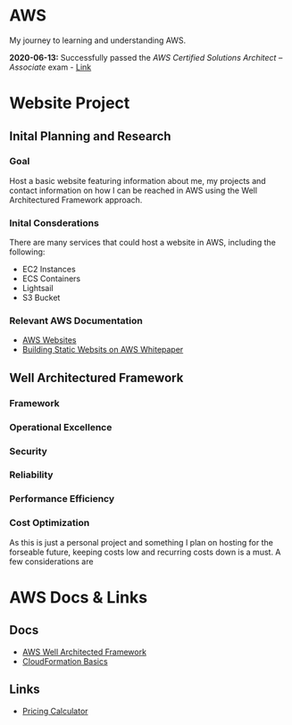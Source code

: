 # AWS
My journey to learning and understanding AWS.

**2020-06-13:** Successfully passed the *AWS Certified Solutions Architect – Associate* exam - [Link](https://www.youracclaim.com/badges/ad704ac3-49aa-4e13-9fd8-aa95f7cde3ae/linked_in)

# Website Project
## Inital Planning and Research
### Goal
Host a basic website featuring information about me, my projects and contact information on how I can be reached in AWS using the Well Architectured Framework approach.
### Inital Consderations
There are many services that could host a website in AWS, including the following:
* EC2 Instances
* ECS Containers
* Lightsail
* S3 Bucket

### Relevant AWS Documentation
* [AWS Websites](https://aws.amazon.com/websites/)
* [Building Static Websits on AWS Whitepaper](http://d0.awsstatic.com/whitepapers/Building%20Static%20Websites%20on%20AWS.pdf)

## Well Architectured Framework
### Framework
### Operational Excellence
### Security
### Reliability
### Performance Efficiency
### Cost Optimization
As this is just a personal project and something I plan on hosting for the forseable future, keeping costs low and recurring costs down is a must. A few considerations are 


# AWS Docs & Links
## Docs
* [AWS Well Architected Framework](https://d1.awsstatic.com/whitepapers/architecture/AWS_Well-Architected_Framework.pdf)
* [CloudFormation Basics](https://docs.aws.amazon.com/AWSCloudFormation/latest/UserGuide/gettingstarted.templatebasics.html)

## Links
* [Pricing Calculator](https://calculator.aws/#/)
